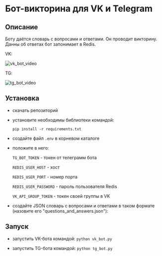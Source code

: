 # Бот-викторина для VK и Telegram

## Описание

Боту даётся словарь с вопросами и ответами.
Он проводит викторину.
Данны об ответах бот запонимает в Redis.

VK:

![vk_bot_video](https://user-images.githubusercontent.com/58893102/230610119-0713c56e-8331-4653-8bed-b08a5f5b9e52.gif)


TG:

![tg_bot_video](https://user-images.githubusercontent.com/58893102/230610121-21c53690-7648-4cd6-9cf4-8f01fd886568.gif)


## Установка

- скачать репозиторий
- установите необходимы библиотеки командой:

    ```pip install -r requirements.txt```
    
- создайте файл ```.env``` в корневом каталоге
- положите в него:

    ```TG_BOT_TOKEN``` - токен от телеграмм бота

    ```REDIS_USER_HOST``` - хост
    
    ```REDIS_USER_PORT``` - номер порта

    ```REDIS_USER_PASSWORD``` - пароль пользователя Redis
    
    ```VK_API_GROUP_TOKEN``` - токен своей группы в VK

- создайте JSON словарь с вопросами и ответами в таком формате (назовите его "questions_and_answers.json"):


## Запуск

- запустить VK-бота командой:
        ```python vk_bot.py```

- запустить TG-бота командой:
       ```python tg_bot.py```
